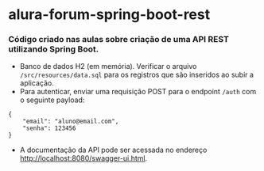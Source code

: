 # alura-forum-spring-boot-rest

### Código criado nas aulas sobre criação de uma API REST utilizando Spring Boot. 

* Banco de dados H2 (em memória). Verificar o arquivo `/src/resources/data.sql` para os registros que são inseridos ao subir a aplicação.
* Para autenticar, enviar uma requisição POST para o endpoint `/auth` com o seguinte payload:
```
{
	"email": "aluno@email.com",
	"senha": 123456
}
```
* A documentação da API pode ser acessada no endereço [http://localhost:8080/swagger-ui.html](http://localhost:8080/swagger-ui.html).
